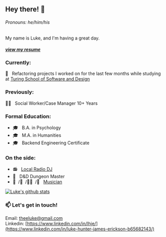 ## Hey there! 👋
###### Pronouns: he/him/his

My name is Luke, and I'm having a great day.
#### _[view my resume](https://docs.google.com/document/d/1Telm2U4VYF6KrVP8XN41En0191FJQOHUl2zzJmy-msI/edit?usp=sharing)_  

### Currently:
🏫  &nbsp; Refactoring projects I worked on for the last few months while studying at [Turing School of Software and Design](https://turing.io/)

### Previously:
👨‍💼 &nbsp; Social Worker/Case Manager 10+ Years  

### Formal Education:
- 🎓 &nbsp; B.A. in Psychology  
- 🎓 &nbsp; M.A. in Humanities  
- 🎓 &nbsp; Backend Engineering Certificate

### On the side:
- 📻 &nbsp; [Local Radio DJ](https://archive.org/details/STLMTM2017-2020)
- 🐉 &nbsp; D&D Dungeon Master
- 🥁 &nbsp;/🎸 &nbsp;/🧑‍🎤 &nbsp;/🎹 &nbsp; [Musician](https://www.zealot.cool)  

[![Luke's github stats](https://github-readme-stats.vercel.app/api?username=lhje)](https://github.com/lhje/github-readme-stats)

### 📫 Let's get in touch!
Email: theeluke@gmail.com\
Linkedin: [https://www.linkedin.com/in/lhje/](https://www.linkedin.com/in/luke-hunter-james-erickson-b65682143/)
<!--
**LHJE/LHJE** is a ✨ _special_ ✨ repository because its `README.md` (this file) appears on your GitHub profile.

Here are some ideas to get you started:

- 🔭 I’m currently working on ...
- 🌱 I’m currently learning ...
- 👯 I’m looking to collaborate on ...
- 🤔 I’m looking for help with ...
- 💬 Ask me about ...
- 📫 How to reach me: ...
- 😄 Pronouns: ...
- ⚡ Fun fact: ...
-->

